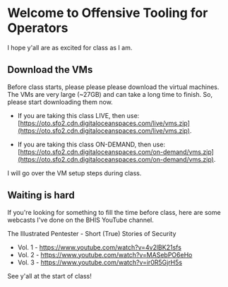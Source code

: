 # Welcome to Offensive Tooling for Operators

I hope y'all are as excited for class as I am.

## Download the VMs

Before class starts, please please please download the virtual machines. The VMs are very large (~27GB) and can take a long time to finish. So, please start downloading them now.

- If you are taking this class LIVE, then use:
[https://oto.sfo2.cdn.digitaloceanspaces.com/live/vms.zip](https://oto.sfo2.cdn.digitaloceanspaces.com/live/vms.zip).

- If you are taking this class ON-DEMAND, then use:
[https://oto.sfo2.cdn.digitaloceanspaces.com/on-demand/vms.zip](https://oto.sfo2.cdn.digitaloceanspaces.com/on-demand/vms.zip).

I will go over the VM setup steps during class.

## Waiting is hard

If you're looking for something to fill the time before class, here are some webcasts I've done on the BHIS YouTube channel.

The Illustrated Pentester - Short (True) Stories of Security

* Vol. 1 - https://www.youtube.com/watch?v=4v2lBK21sfs 
* Vol. 2 - https://www.youtube.com/watch?v=MASebPO6eHo
* Vol. 3 - https://www.youtube.com/watch?v=ir0R5GjrH5s

See y'all at the start of class!